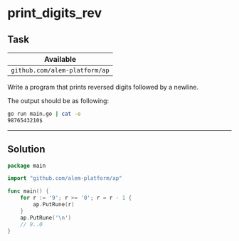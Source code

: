 # print_digits_rev

## Task

| Available                     |
| ----------------------------- |
| `github.com/alem-platform/ap` |

Write a program that prints reversed digits followed by a newline.

The output should be as following:

```sh
go run main.go | cat -e
9876543210$
```

---

## Solution

```go
package main

import "github.com/alem-platform/ap"

func main() {
    for r := '9'; r >= '0'; r = r - 1 {
        ap.PutRune(r)
    }
    ap.PutRune('\n')
    // 9..0
}
```

